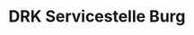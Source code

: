 ---
title: "DRK Servicestelle Burg"
url: /burg-dithmarschen/drk-servicestelle-burg/
shop: Gebrauchtwaren
---